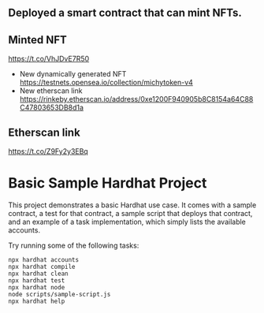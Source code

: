 ## Deployed a smart contract that can mint NFTs. 
## Minted NFT 
 https://t.co/VhJDvE7R50
* New dynamically generated NFT https://testnets.opensea.io/collection/michytoken-v4
* New etherscan link https://rinkeby.etherscan.io/address/0xe1200F940905b8C8154a64C88C47803653DB8d1a
## Etherscan link
 https://t.co/Z9Fy2y3EBq





# Basic Sample Hardhat Project

This project demonstrates a basic Hardhat use case. It comes with a sample contract, a test for that contract, a sample script that deploys that contract, and an example of a task implementation, which simply lists the available accounts.

Try running some of the following tasks:

```shell
npx hardhat accounts
npx hardhat compile
npx hardhat clean
npx hardhat test
npx hardhat node
node scripts/sample-script.js
npx hardhat help
```
